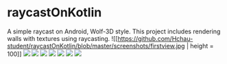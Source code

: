 # raycastOnKotlin
A simple raycast on Android, Wolf-3D style. This project includes rendering walls with textures using raycasting.
![[https://github.com/Hchau-student/raycastOnKotlin/blob/master/screenshots/firstview.jpg | height = 100]]
![](https://github.com/Hchau-student/raycastOnKotlin/blob/master/screenshots/1.jpg)
![](https://github.com/Hchau-student/raycastOnKotlin/blob/master/screenshots/2.jpg)
![](https://github.com/Hchau-student/raycastOnKotlin/blob/master/screenshots/6.jpg)
![](https://github.com/Hchau-student/raycastOnKotlin/blob/master/screenshots/4.jpg)
![](https://github.com/Hchau-student/raycastOnKotlin/blob/master/screenshots/5.jpg)
![](https://github.com/Hchau-student/raycastOnKotlin/blob/master/screenshots/preferences.jpg)
![](https://github.com/Hchau-student/raycastOnKotlin/blob/master/screenshots/clip.jpg)

